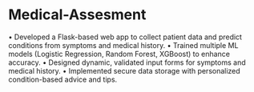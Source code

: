 # Medical-Assesment
• Developed a Flask-based web app to collect patient data and predict conditions from symptoms and medical history.
• Trained multiple ML models (Logistic Regression, Random Forest, XGBoost) to enhance accuracy.
• Designed dynamic, validated input forms for symptoms and medical history.
• Implemented secure data storage with personalized condition-based advice and tips.
